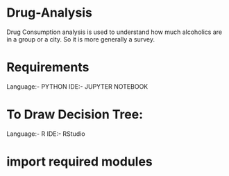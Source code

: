 # Drug-Analysis
Drug Consumption analysis is used to understand how much alcoholics are in a group or a city. So it is more generally a survey.

# Requirements
Language:- PYTHON
IDE:- JUPYTER NOTEBOOK

# To Draw Decision Tree:
Language:- R
IDE:- RStudio

# import required modules
